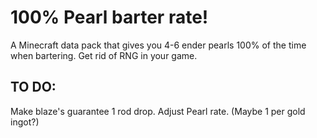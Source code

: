 # 100% Pearl barter rate!
A Minecraft data pack that gives you 4-6 ender pearls 100% of the time when bartering. Get rid of RNG in your game. 

## TO DO:
Make blaze's guarantee 1 rod drop.
Adjust Pearl rate. (Maybe 1 per gold ingot?)
